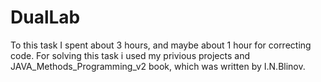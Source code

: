 # DualLab
To this task I spent about 3 hours, and maybe about 1 hour for correcting code.
For solving this task i used my privious projects and JAVA_Methods_Programming_v2 book, which was written by I.N.Blinov.
